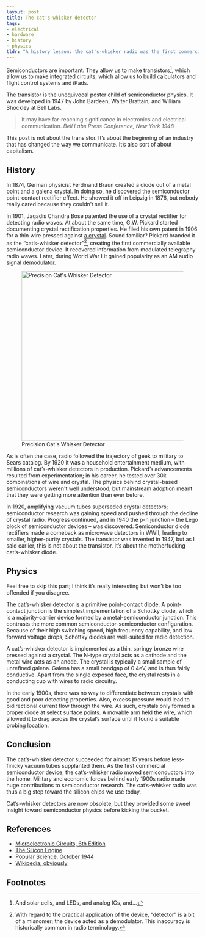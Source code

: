 ```yaml
---
layout: post
title: The cat's-whisker detector
tags:
- electrical
- hardware
- history
- physics
tldr: "A history lesson: the cat's-whisker radio was the first commercial semiconductor device. It sparked an industry that fundamentally changed the way we communicate."
---
```


Semiconductors are important. They allow us to make transistors[^1], which allow us to make integrated circuits, which allow us to build calculators and flight control systems and iPads.

The transistor is the unequivocal poster child of semiconductor physics. It was developed in 1947 by John Bardeen, Walter Brattain, and William Shockley at Bell Labs.

> It may have far-reaching significance in electronics and electrical communication.
> <cite>Bell Labs Press Conference, New York 1948</cite>

This post is not about the transistor. It’s about the beginning of an industry that has changed the way we communicate. It’s also sort of about capitalism.

## History

In 1874, German physicist Ferdinand Braun created a diode out of a metal point and a galena crystal. In doing so, he discovered the semiconductor point-contact rectifier effect. He showed it off in Leipzig in 1876, but nobody really cared because they couldn’t sell it.

In 1901, Jagadis Chandra Bose patented the use of a crystal rectifier for detecting radio waves. At about the same time, G.W. Pickard started documenting crystal rectification properties. He filed his own patent in 1906 for a thin wire pressed against [a crystal](http://en.wikipedia.org/wiki/Galena). Sound familiar? Pickard branded it as the “cat’s-whisker detector”[^2], creating the first commercially available semiconductor device. It recovered information from modulated telegraphy radio waves. Later, during World War I it gained popularity as an AM audio signal demodulator.

<figure>
  <img src="/images/cats-whisker-1.jpg" alt="Precision Cat's Whisker Detector" width="445">
  <figcaption>Precision Cat's Whisker Detector</figcaption>
</figure>

As is often the case, radio followed the trajectory of geek to military to Sears catalog. By 1920 it was a household entertainment medium, with millions of cat’s-whisker detectors in production. Pickard’s advancements resulted from experimentation; in his career, he tested over 30k combinations of wire and crystal. The physics behind crystal-based semiconductors weren't well understood, but mainstream adoption meant that they were getting more attention than ever before.

In 1920, amplifying vacuum tubes superseded crystal detectors; semiconductor research was gaining speed and pushed through the decline of crystal radio. Progress continued, and in 1940 the p-n junction – the Lego block of semiconductor devices – was discovered. Semiconductor diode rectifiers made a comeback as microwave detectors in WWII, leading to smaller, higher-purity crystals. The transistor was invented in 1947, but as I said earlier, this is not about the transistor. It’s about the motherfucking cat’s-whisker diode.

## Physics

Feel free to skip this part; I think it’s really interesting but won’t be too offended if you disagree.

The cat’s-whisker detector is a primitive point-contact diode. A point-contact junction is the simplest implementation of a Schottky diode, which is a majority-carrier device formed by a metal-semiconductor junction. This contrasts the more common semiconductor-semiconductor configuration. Because of their high switching speed, high frequency capability, and low forward voltage drops, Schottky diodes are well-suited for radio detection.

A cat’s-whisker detector is implemented as a thin, springy bronze wire pressed against a crystal. The N-type crystal acts as a cathode and the metal wire acts as an anode. The crystal is typically a small sample of unrefined galena. Galena has a small bandgap of 0.4eV, and is thus fairly conductive. Apart from the single exposed face, the crystal rests in a conducting cup with wires to radio circuitry.

In the early 1900s, there was no way to differentiate between crystals with good and poor detecting properties. Also, excess pressure would lead to bidirectional current flow through the wire. As such, crystals only formed a proper diode at select surface points. A movable arm held the wire, which allowed it to drag across the crystal’s surface until it found a suitable probing location.

## Conclusion

The cat’s-whisker detector succeeded for almost 15 years before less-finicky vacuum tubes supplanted them. As the first commercial semiconductor device, the cat’s-whisker radio moved semiconductors into the home. Military and economic forces behind early 1900s radio made huge contributions to semiconductor research. The cat’s-whisker radio was thus a big step toward the silicon chips we use today.

Cat’s-whisker detectors are now obsolete, but they provided some sweet insight toward semiconductor physics before kicking the bucket.

## References

- [Microelectronic Circuits, 6th Edition](http://thepiratebay.se/)
- [The Silicon Engine](http://www.computerhistory.org/semiconductor/timeline.html)
- [Popular Science, October 1944](http://books.google.ca/books?id=PyEDAAAAMBAJ&pg=PA206&redir_esc=y#v=onepage&q&f=false)
- [Wikipedia, obviously](http://en.wikipedia.org/wiki/Cat%27s_whisker)

## Footnotes

[^1]: And solar cells, and LEDs, and analog ICs, and...
[^2]: With regard to the practical application of the device, “detector” is a bit of a misnomer; the device acted as a demodulator. This inaccuracy is historically common in radio terminology.
